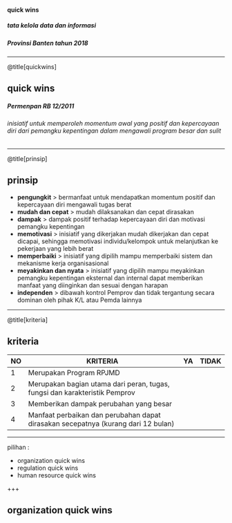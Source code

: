 #### quick wins
##### tata kelola data dan informasi
##### Provinsi Banten tahun 2018

---

@title[quickwins]

## quick wins
##### Permenpan RB 12/2011

###### inisiatif untuk memperoleh momentum awal yang positif dan kepercayaan diri dari pemangku kepentingan dalam mengawali program besar dan sulit

---

@title[prinsip]

## prinsip

- **pengungkit** > bermanfaat untuk mendapatkan momentum positif dan kepercayaan diri mengawali tugas berat
- **mudah dan cepat** > mudah dilaksanakan dan cepat dirasakan
- **dampak** > dampak positif terhadap kepercayaan diri dan motivasi  pemangku kepentingan
- **memotivasi** > inisiatif yang dikerjakan mudah dikerjakan dan cepat dicapai, sehingga memotivasi individu/kelompok untuk melanjutkan ke pekerjaan yang lebih berat
- **memperbaiki** > inisiatif yang dipilih mampu memperbaiki sistem dan mekanisme kerja organisasional
- **meyakinkan dan nyata** > inisiatif yang dipilih mampu meyakinkan pemangku kepentingan eksternal dan internal dapat memberikan manfaat yang diinginkan dan sesuai dengan harapan
- **independen** > dibawah kontrol Pemprov dan tidak tergantung secara dominan oleh pihak K/L atau Pemda lainnya

---

@title[kriteria]

## kriteria

NO | KRITERIA | YA | TIDAK 
-- | -------- | -- | -----
1 | Merupakan Program RPJMD |   |  
2 | Merupakan bagian utama dari peran, tugas, fungsi dan karakteristik Pemprov |   |
3 | Memberikan dampak perubahan yang besar |   |
4 | Manfaat perbaikan dan perubahan dapat dirasakan secepatnya (kurang dari 12 bulan) |    |


---
pilihan :
- organization quick wins
- regulation quick wins
- human resource quick wins

+++

## organization quick wins



